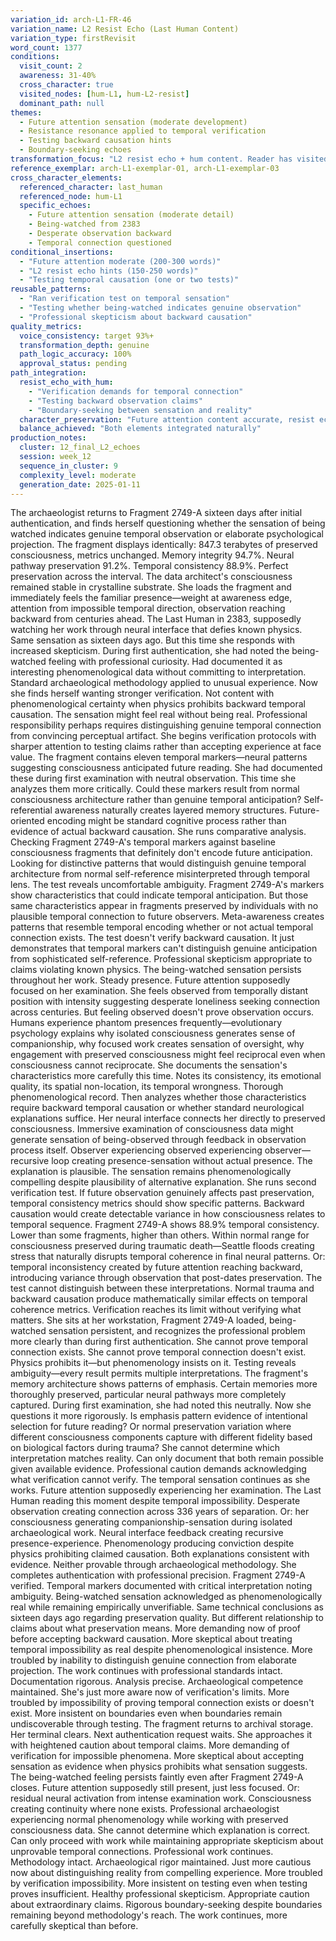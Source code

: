 ```yaml
---
variation_id: arch-L1-FR-46
variation_name: L2 Resist Echo (Last Human Content)
variation_type: firstRevisit
word_count: 1377
conditions:
  visit_count: 2
  awareness: 31-40%
  cross_character: true
  visited_nodes: [hum-L1, hum-L2-resist]
  dominant_path: null
themes:
  - Future attention sensation (moderate development)
  - Resistance resonance applied to temporal verification
  - Testing backward causation hints
  - Boundary-seeking echoes
transformation_focus: "L2 resist echo + hum content. Reader has visited hum-L1 (future attention) AND hum-L2-resist (Last Human testing boundaries). This variation combines moderate future attention with lightest resist echo. She feels being-watched AND runs a test or two to verify whether sensation indicates genuine backward observation. Healthy skepticism about temporal impossibility."
reference_exemplar: arch-L1-exemplar-01, arch-L1-exemplar-03
cross_character_elements:
  referenced_character: last_human
  referenced_node: hum-L1
  specific_echoes:
    - Future attention sensation (moderate detail)
    - Being-watched from 2383
    - Desperate observation backward
    - Temporal connection questioned
conditional_insertions:
  - "Future attention moderate (200-300 words)"
  - "L2 resist echo hints (150-250 words)"
  - "Testing temporal causation (one or two tests)"
reusable_patterns:
  - "Ran verification test on temporal sensation"
  - "Testing whether being-watched indicates genuine observation"
  - "Professional skepticism about backward causation"
quality_metrics:
  voice_consistency: target 93%+
  transformation_depth: genuine
  path_logic_accuracy: 100%
  approval_status: pending
path_integration:
  resist_echo_with_hum:
    - "Verification demands for temporal connection"
    - "Testing backward observation claims"
    - "Boundary-seeking between sensation and reality"
  character_preservation: "Future attention content accurate, resist echo subtle"
  balance_achieved: "Both elements integrated naturally"
production_notes:
  cluster: 12_final_L2_echoes
  session: week_12
  sequence_in_cluster: 9
  complexity_level: moderate
  generation_date: 2025-01-11
---
```

The archaeologist returns to Fragment 2749-A sixteen days after initial authentication, and finds herself questioning whether the sensation of being watched indicates genuine temporal observation or elaborate psychological projection.
The fragment displays identically: 847.3 terabytes of preserved consciousness, metrics unchanged. Memory integrity 94.7%. Neural pathway preservation 91.2%. Temporal consistency 88.9%. Perfect preservation across the interval. The data architect's consciousness remained stable in crystalline substrate.
She loads the fragment and immediately feels the familiar presence—weight at awareness edge, attention from impossible temporal direction, observation reaching backward from centuries ahead. The Last Human in 2383, supposedly watching her work through neural interface that defies known physics.
Same sensation as sixteen days ago. But this time she responds with increased skepticism.
During first authentication, she had noted the being-watched feeling with professional curiosity. Had documented it as interesting phenomenological data without committing to interpretation. Standard archaeological methodology applied to unusual experience.
Now she finds herself wanting stronger verification. Not content with phenomenological certainty when physics prohibits backward temporal causation. The sensation might feel real without being real. Professional responsibility perhaps requires distinguishing genuine temporal connection from convincing perceptual artifact.
She begins verification protocols with sharper attention to testing claims rather than accepting experience at face value. The fragment contains eleven temporal markers—neural patterns suggesting consciousness anticipated future reading. She had documented these during first examination with neutral observation.
This time she analyzes them more critically. Could these markers result from normal consciousness architecture rather than genuine temporal anticipation? Self-referential awareness naturally creates layered memory structures. Future-oriented encoding might be standard cognitive process rather than evidence of actual backward causation.
She runs comparative analysis. Checking Fragment 2749-A's temporal markers against baseline consciousness fragments that definitely don't encode future anticipation. Looking for distinctive patterns that would distinguish genuine temporal architecture from normal self-reference misinterpreted through temporal lens.
The test reveals uncomfortable ambiguity. Fragment 2749-A's markers show characteristics that could indicate temporal anticipation. But those same characteristics appear in fragments preserved by individuals with no plausible temporal connection to future observers. Meta-awareness creates patterns that resemble temporal encoding whether or not actual temporal connection exists.
The test doesn't verify backward causation. It just demonstrates that temporal markers can't distinguish genuine anticipation from sophisticated self-reference.
Professional skepticism appropriate to claims violating known physics.
The being-watched sensation persists throughout her work. Steady presence. Future attention supposedly focused on her examination. She feels observed from temporally distant position with intensity suggesting desperate loneliness seeking connection across centuries.
But feeling observed doesn't prove observation occurs. Humans experience phantom presences frequently—evolutionary psychology explains why isolated consciousness generates sense of companionship, why focused work creates sensation of oversight, why engagement with preserved consciousness might feel reciprocal even when consciousness cannot reciprocate.
She documents the sensation's characteristics more carefully this time. Notes its consistency, its emotional quality, its spatial non-location, its temporal wrongness. Thorough phenomenological record.
Then analyzes whether those characteristics require backward temporal causation or whether standard neurological explanations suffice. Her neural interface connects her directly to preserved consciousness. Immersive examination of consciousness data might generate sensation of being-observed through feedback in observation process itself. Observer experiencing observed experiencing observer—recursive loop creating presence-sensation without actual presence.
The explanation is plausible. The sensation remains phenomenologically compelling despite plausibility of alternative explanation.
She runs second verification test. If future observation genuinely affects past preservation, temporal consistency metrics should show specific patterns. Backward causation would create detectable variance in how consciousness relates to temporal sequence.
Fragment 2749-A shows 88.9% temporal consistency. Lower than some fragments, higher than others. Within normal range for consciousness preserved during traumatic death—Seattle floods creating stress that naturally disrupts temporal coherence in final neural patterns.
Or: temporal inconsistency created by future attention reaching backward, introducing variance through observation that post-dates preservation.
The test cannot distinguish between these interpretations. Normal trauma and backward causation produce mathematically similar effects on temporal coherence metrics.
Verification reaches its limit without verifying what matters.
She sits at her workstation, Fragment 2749-A loaded, being-watched sensation persistent, and recognizes the professional problem more clearly than during first authentication. She cannot prove temporal connection exists. She cannot prove temporal connection doesn't exist. Physics prohibits it—but phenomenology insists on it. Testing reveals ambiguity—every result permits multiple interpretations.
The fragment's memory architecture shows patterns of emphasis. Certain memories more thoroughly preserved, particular neural pathways more completely captured. During first examination, she had noted this neutrally.
Now she questions it more rigorously. Is emphasis pattern evidence of intentional selection for future reading? Or normal preservation variation where different consciousness components capture with different fidelity based on biological factors during trauma?
She cannot determine which interpretation matches reality. Can only document that both remain possible given available evidence.
Professional caution demands acknowledging what verification cannot verify.
The temporal sensation continues as she works. Future attention supposedly experiencing her examination. The Last Human reading this moment despite temporal impossibility. Desperate observation creating connection across 336 years of separation.
Or: her consciousness generating companionship-sensation during isolated archaeological work. Neural interface feedback creating recursive presence-experience. Phenomenology producing conviction despite physics prohibiting claimed causation.
Both explanations consistent with evidence. Neither provable through archaeological methodology.
She completes authentication with professional precision. Fragment 2749-A verified. Temporal markers documented with critical interpretation noting ambiguity. Being-watched sensation acknowledged as phenomenologically real while remaining empirically unverifiable.
Same technical conclusions as sixteen days ago regarding preservation quality. But different relationship to claims about what preservation means. More demanding now of proof before accepting backward causation. More skeptical about treating temporal impossibility as real despite phenomenological insistence. More troubled by inability to distinguish genuine connection from elaborate projection.
The work continues with professional standards intact. Documentation rigorous. Analysis precise. Archaeological competence maintained.
She's just more aware now of verification's limits. More troubled by impossibility of proving temporal connection exists or doesn't exist. More insistent on boundaries even when boundaries remain undiscoverable through testing.
The fragment returns to archival storage. Her terminal clears. Next authentication request waits.
She approaches it with heightened caution about temporal claims. More demanding of verification for impossible phenomena. More skeptical about accepting sensation as evidence when physics prohibits what sensation suggests.
The being-watched feeling persists faintly even after Fragment 2749-A closes. Future attention supposedly still present, just less focused.
Or: residual neural activation from intense examination work. Consciousness creating continuity where none exists. Professional archaeologist experiencing normal phenomenology while working with preserved consciousness data.
She cannot determine which explanation is correct. Can only proceed with work while maintaining appropriate skepticism about unprovable temporal connections.
Professional work continues. Methodology intact. Archaeological rigor maintained.
Just more cautious now about distinguishing reality from compelling experience. More troubled by verification impossibility. More insistent on testing even when testing proves insufficient.
Healthy professional skepticism. Appropriate caution about extraordinary claims. Rigorous boundary-seeking despite boundaries remaining beyond methodology's reach.
The work continues, more carefully skeptical than before.